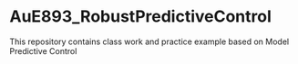 # AuE893_RobustPredictiveControl
This repository contains class work and practice example based on Model Predictive Control 
